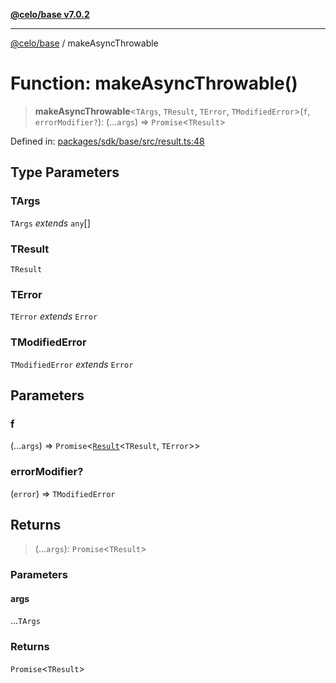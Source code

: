 [**@celo/base v7.0.2**](../README.md)

***

[@celo/base](../README.md) / makeAsyncThrowable

# Function: makeAsyncThrowable()

> **makeAsyncThrowable**\<`TArgs`, `TResult`, `TError`, `TModifiedError`\>(`f`, `errorModifier?`): (...`args`) => `Promise`\<`TResult`\>

Defined in: [packages/sdk/base/src/result.ts:48](https://github.com/celo-org/developer-tooling/blob/master/packages/sdk/base/src/result.ts#L48)

## Type Parameters

### TArgs

`TArgs` *extends* `any`[]

### TResult

`TResult`

### TError

`TError` *extends* `Error`

### TModifiedError

`TModifiedError` *extends* `Error`

## Parameters

### f

(...`args`) => `Promise`\<[`Result`](../type-aliases/Result.md)\<`TResult`, `TError`\>\>

### errorModifier?

(`error`) => `TModifiedError`

## Returns

> (...`args`): `Promise`\<`TResult`\>

### Parameters

#### args

...`TArgs`

### Returns

`Promise`\<`TResult`\>
